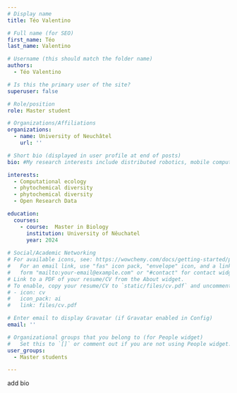 ```yaml
---
# Display name
title: Téo Valentino 

# Full name (for SEO)
first_name: Téo
last_name: Valentino

# Username (this should match the folder name)
authors:
  - Téo Valentino

# Is this the primary user of the site?
superuser: false

# Role/position
role: Master student

# Organizations/Affiliations
organizations:
  - name: University of Neuchâtel
    url: ''

# Short bio (displayed in user profile at end of posts)
bio: #My research interests include distributed robotics, mobile computing and programmable matter.

interests:
  - Computational ecology
  - phytochemical diversity
  - phytochemical diversity
  - Open Research Data

education:
  courses:
    - course:  Master in Biology
      institution: University of Nêuchatel
      year: 2024
  
# Social/Academic Networking
# For available icons, see: https://wowchemy.com/docs/getting-started/page-builder/#icons
#   For an email link, use "fas" icon pack, "envelope" icon, and a link in the
#   form "mailto:your-email@example.com" or "#contact" for contact widget.
# Link to a PDF of your resume/CV from the About widget.
# To enable, copy your resume/CV to `static/files/cv.pdf` and uncomment the lines below.
# - icon: cv
#   icon_pack: ai
#   link: files/cv.pdf

# Enter email to display Gravatar (if Gravatar enabled in Config)
email: ''

# Organizational groups that you belong to (for People widget)
#   Set this to `[]` or comment out if you are not using People widget.
user_groups:
  - Master students

---
```

 add bio

